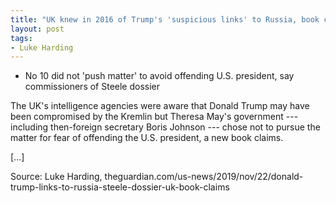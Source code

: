 ```yaml
---
title: "UK knew in 2016 of Trump's 'suspicious links' to Russia, book claims"
layout: post
tags:
- Luke Harding
---
```


- No 10 did not 'push matter' to avoid offending U.S. president, say commissioners of Steele dossier

The UK's intelligence agencies were aware that Donald Trump may have been compromised by the Kremlin but Theresa May's government --- including then-foreign secretary Boris Johnson --- chose not to pursue the matter for fear of offending the U.S. president, a new book claims.

[...]

Source: Luke Harding, theguardian.com/us-news/2019/nov/22/donald-trump-links-to-russia-steele-dossier-uk-book-claims
